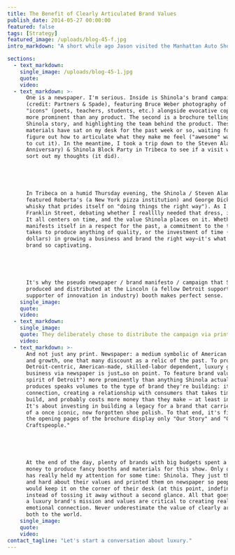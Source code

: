 ```yaml
---
title: The Benefit of Clearly Articulated Brand Values
publish_date: 2014-05-27 00:00:00
featured: false
tags: [Strategy]
featured_image: /uploads/blog-45-f.jpg
intro_markdown: "A short while ago Jason visited the Manhattan Auto Show—an annual personal tradition. On Monday he couldn't wait to share two pieces he'd picked up there with the team: and they had nothing to do with cars.​"

sections:
  - text_markdown:
    single_image: /uploads/blog-45-1.jpg
    quote:
    video:
  - text_markdown: >-
      One is a newspaper. I'm serious. Inside is Shinola's brand campaign
      (credit: Partners & Spade), featuring Bruce Weber photography of Detroit
      "icons" (poets, teachers, students, etc.) alongside evocative copy, both
      more prominent than any product. The second is a brochure telling the
      Shinola story, and highlighting the team behind the product. These Shinola
      materials have sat on my desk for the past week or so, waiting for me to
      figure out how to articulate what they make me feel ("awesome" wasn't going
      to cut it). In the meantime, I took a trip down to the Steven Alan (20 Year
      Anniversary) & Shinola Block Party in Tribeca to see if a visit would help
      sort out my thoughts (it did).





      In Tribeca on a humid Thursday evening, the Shinola / Steven Alan gathering
      featured Roberta's (a New York pizza institution) and George Dickel (a
      whisky that prides itself on "doing things the right way"). As I strolled
      Franklin Street, debating whether I realllly needed that dress, it hit me.
      It all centers on time, and the value Shinola places on it. Whether that
      manifests itself in a respect for the past, a commitment to the time it
      takes to produce anything of quality, or the investment of time (and
      dollars) in growing a business and brand the right way—it's what makes the
      brand so captivating.





      It's why the pseudo newspaper / brand manifesto / campaign that Shinola
      produced and distributed at the Lincoln (a fellow Detroit supporter and
      supporter of innovation in industry) booth makes perfect sense.​
    single_image:
    quote:
    video:
  - text_markdown:
    single_image:
    quote: They deliberately chose to distribute the campaign via print in a digital age.
    video:
  - text_markdown: >-
      And not just any print. Newspaper: a medium symbolic of American industry
      and growth, one that many discount as a relic of the past. To promote their
      Detroit-centric, American-made, skilled-labor dependent, luxury goods
      business via newspaper is just…so on point. To feature brand values ("the
      spirit of Detroit") more prominently than anything Shinola actually
      produces speaks volumes to the type of brand they're building: it's about
      connection, creating a relationship with consumers that takes time to
      build, and probably costs more money than they make – at least initially.
      It's about investing in building a legacy for a brand that carries the name
      of a once iconic, now forgotten shoe polish. To that end, it's fitting that
      the opening pages of the brochure display only "Our Story" and "Our
      Craftspeople."





      At the end of the day, plenty of brands with big budgets spent a lot of
      money to produce fancy booths and materials for this show. Only one brand
      has really held my attention for some time: Shinola. They just thought long
      and hard about their values and printed them on newspaper so people like me
      would keep it on the corner of their desk (at this point, indefinitely),
      instead of tossing it away without a second glance. All that goes to say,
      a luxury brand's mission and values are critical to creating real,
      emotional connection. Never underestimate the value of clearly articulating
      both to the world.​
    single_image:
    quote:
    video:
contact_tagline: "Let's start a conversation about luxury."
---
```



